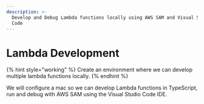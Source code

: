 ```yaml
---
description: >-
  Develop and Debug Lambda functions locally using AWS SAM and Visual Studio
  Code
---
```


# Lambda Development

{% hint style="working" %}
Create an environment where we can develop multiple lambda functions locally.
{% endhint %}

We will configure a mac so we can develop Lambda functions in TypeScript, run and debug with AWS SAM using the Visual Studio Code IDE.

